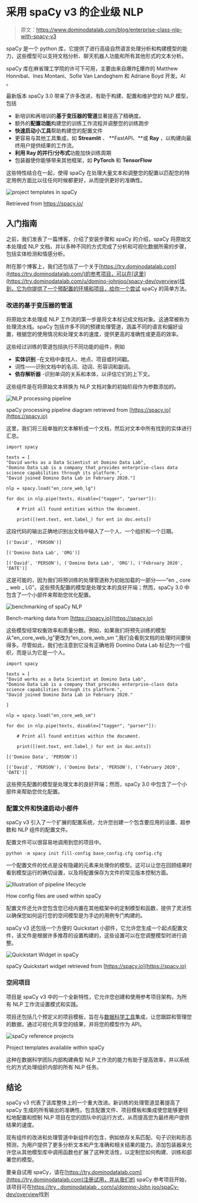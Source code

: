 # 采用 spaCy v3 的企业级 NLP

> 原文：<https://www.dominodatalab.com/blog/enterprise-class-nlp-with-spacy-v3>

spaCy 是一个 python 库，它提供了进行高级自然语言处理分析和构建模型的能力，这些模型可以支持文档分析、聊天机器人功能和所有其他形式的文本分析。

spaCy 库在麻省理工学院的许可下可用，主要由来自爆炸[E](https://explosion.ai/)爆炸的 Matthew Honnibal、Ines Montani、Sofie Van Landeghem 和 Adriane Boyd 开发。AI 。

最新版本 spaCy 3.0 带来了许多改进，有助于构建、配置和维护您的 NLP 模型，包括

*   新培训和再培训的**基于变压器的管道**显著提高了精确度。
*   额外的**配置功能**构建您的训练工作流程并调整您的训练跑步
*   **快速启动小工具**帮助构建您的配置文件
*   更容易与其他工具集成，如 **Streamlit** 、 **FastAPI、**或 **Ray** ，以构建向最终用户提供结果的工作流。
*   **利用 Ray 的并行/分布式**功能加快训练周期
*   包装器使你能够带来其他框架，如 **PyTorch** 和 **TensorFlow**

这些特性结合在一起，使得 spaCy 在处理大量文本和调整您的配置以匹配您的特定用例方面比以往任何时候都更好，从而提供更好的准确性。

![project templates in spaCy](img/6cc48952c70405235fdaba64ea150326.png)

Retrieved from https://spacy.io/

## 入门指南

之前，我们发表了一篇博客，介绍了安装步骤和 spaCy 的介绍，spaCy 将原始文本处理成 NLP 文档，并以多种不同的方式完成了分析和可视化数据所需的步骤，包括实体检测和情感分析。

附在那个博客上，我们还包括了一个关于[https://try.dominodatalab.com](https://try.dominodatalab.com/)的参考项目，可以在[这里](https://try.dominodatalab.com/u/domino-johnjoo/spacy-dev/overview)找到，它为你提供了一个预配置的环境和项目，给你一个尝试 spaCy 的简单方法。

### 改进的基于变压器的管道

将原始文本处理成 NLP 工作流的第一步是将文本标记成文档对象。这通常被称为处理流水线。spaCy 包括许多不同的预建处理管道，涵盖不同的语言和偏好设置，根据您的使用情况和处理文本的速度，提供更高的准确性或更高的效率。

这些经过训练的管道包括执行不同功能的组件，例如

*   **实体识别** -在文档中查找人、地点、项目或时间戳。
*   词性——识别文档中的名词、动词、形容词和副词。
*   **依存解析器** -识别单词的关系和本体，以评估它们的上下文。

这些组件是在将原始文本转换为 NLP 文档对象的初始阶段作为参数添加的。

![NLP processing pipeline](img/91abbe69df87eabeed80cff14e8829b6.png)

spaCy processing pipeline diagram retrieved from [https://spacy.io](https://spacy.io)

这里，我们将三段单独的文本解析成一个文档，然后对文本中所有找到的实体进行汇总。

```
import spacy

texts = [
"David works as a Data Scientist at Domino Data Lab",
"Domino Data Lab is a company that provides enterprise-class data science capabilities through its platform.",
"David joined Domino Data Lab in February 2020."]

nlp = spacy.load("en_core_web_lg")

for doc in nlp.pipe(texts, disable=["tagger", "parser"]):

    # Print all found entities within the document.

    print([(ent.text, ent.label_) for ent in doc.ents])
```

这段代码的输出正确地识别出文档中输入了一个人、一个组织和一个日期。

```
[('David', 'PERSON')]

[('Domino Data Lab', 'ORG')]

[('David', 'PERSON'), ('Domino Data Lab', 'ORG'), ('February 2020', 'DATE')]
```

这是可能的，因为我们将预训练的处理管道称为初始加载的一部分——“en _ core _ web _ LG”。这些预先配置的模型是处理文本的良好开端；然而，spaCy 3.0 中包含了一个小部件来帮助您优化配置。

![benchmarking of spaCy NLP](img/ffecb2f81920aa3a015ba5cea0513baf.png)

Bench-marking data from [https://spacy.io](https://spacy.io)

这些模型经常权衡效率和质量分数。例如，如果我们将预先训练的模型从“en_core_web_lg”更改为“en_core_web_sm ”,我们会看到文档的处理时间要快得多。尽管如此，我们也注意到它没有正确地将 Domino Data Lab 标记为一个组织，而是认为它是一个人。

```
import spacy

texts = [
"David works as a Data Scientist at Domino Data Lab",
"Domino Data Lab is a company that provides enterprise-class data science capabilities through its platform.",
"David joined Domino Data Lab in February 2020."

]

nlp = spacy.load("en_core_web_sm")

for doc in nlp.pipe(texts, disable=["tagger", "parser"]):

    # Print all found entities within the document.

    print([(ent.text, ent.label_) for ent in doc.ents])
```

```
[('Domino Data', 'PERSON')]

[('David', 'PERSON'), ('Domino Data', 'PERSON'), ('February 2020', 'DATE')]
```

这些预先配置的模型是处理文本的良好开端；然而，spaCy 3.0 中包含了一个小部件来帮助您优化配置。

### 配置文件和快速启动小部件

spaCy v3 引入了一个扩展的配置系统，允许您创建一个包含要应用的设置、超参数和 NLP 组件的配置文件。

配置文件可以很容易地调用到您的项目中。

```
python -m spacy init fill-config base_config.cfg config.cfg
```

一个配置文件的优点是没有隐藏的元素来处理你的模型。这可以让您在回顾结果时看到模型运行的确切设置，以及将配置保存为文件的常见版本控制方面。

![Illustration of pipeline lifecycle](img/8357d4f300dbf75e3ed1fb7cc16155e6.png)

How config files are used within spaCy

配置文件还允许您包含您已经内置在其他框架中的定制模型和函数，提供了灵活性以确保您如何运行您的空间模型是为手边的用例专门构建的。

spaCy v3 还包括一个方便的 Quickstart 小部件，它允许您生成一个起点配置文件，该文件是根据许多推荐的设置构建的，这些设置可以在您调整模型时进行调整。

![Quickstart Widget in spaCy](img/9c2439dc04c9c839fd676c242b40c4e8.png)

spaCy Quickstart widget retrieved from [https://spacy.io](https://spacy.io)

### 空间项目

项目是 spaCy v3 中的一个全新特性，它允许您创建和使用参考项目架构，为所有 NLP 工作流设置模式和实践。

项目还包括几个预定义的项目模板，旨在与[数据科学工具](/blog/data-science-tools)集成，让您跟踪和管理您的数据，通过可视化共享您的结果，并将您的模型作为 API。

![spaCy reference projects](img/42c89b90766e7ef66b39c99d48958986.png)

Project templates available within spaCy

这种在数据科学团队内部构建典型 NLP 工作流的能力有助于提高效率，并以系统化的方式处理组织内部的所有 NLP 任务。

## 结论

spaCy v3 代表了该库整体上的一个重大改进。新训练的处理管道显著提高了 spaCy 生成的所有输出的准确性。包含配置文件、项目模板和集成使您能够更轻松地配置和控制 NLP 项目在您的团队中的运行方式，从而提高您为最终用户提供结果的速度。

现有组件的改进和处理管道中新组件的包含，例如依存关系匹配、句子识别和形态预测，为用户提供了更多分析文本和产生准确和相关结果的能力。添加包装器来允许您从其他模型库中调用函数也扩展了这种灵活性，以定制您如何构建、训练和部署您的模型。

要亲自试用 spaCy，请在[https://try.dominodatalab.com](https://try.dominodatalab.com)注册试用，并从我们的 spaCy 参考项目开始，该项目可在[https://try . dominodatalab . com/u/domino-John joo/spaCy-dev/overview](https://try.dominodatalab.com/u/domino-johnjoo/spacy-dev/overview)找到
